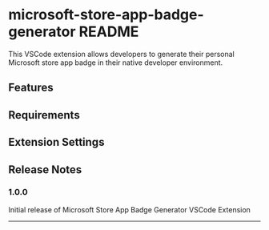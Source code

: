 # microsoft-store-app-badge-generator README

This VSCode extension allows developers to generate their personal Microsoft store app badge in their native developer environment.

## Features


## Requirements


## Extension Settings


## Release Notes

### 1.0.0

Initial release of Microsoft Store App Badge Generator VSCode Extension

-----------------------------------------------------------------------------------------------------------

